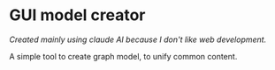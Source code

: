 # GUI model creator

_Created mainly using claude AI because I don't like web development._

A simple tool to create graph model, to unify common content.